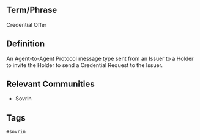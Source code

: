 ## Term/Phrase
Credential Offer

## Definition
An Agent-to-Agent Protocol message type sent from an Issuer to a Holder to invite the Holder to send a Credential Request to the Issuer.

## Relevant Communities
* Sovrin

## Tags
```
#sovrin
```

